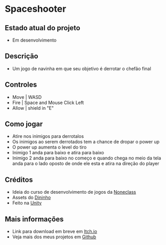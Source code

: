 # Spaceshooter
## Estado atual do projeto
* Em desenvolvimento
## Descrição
* Um jogo de navinha em que seu objetivo é derrotar o chefão final
## Controles
* Move | WASD
* Fire | Space and Mouse Click Left
* Allow | shield in "E"
## Como jogar
* Atire nos inimigos para derrotalos
* Os inimigos ao serem derrotados tem a chance de dropar o power up
* O power up aumenta o level do tiro
* Inimigo 1 anda para baixo e atira para baixo
* Inimigo 2 anda para baixo no começo
e quando chega no meio da tela anda para o lado oposto de onde ele esta
e atira na direção do player
## Créditos
* Ideia do curso de desenvolvimento de jogos da [Noneclass](https://noneclass.com.br)
* Assets do [Dininho](https://www.youtube.com/@ErickDinobonoide)
* Feito na [Unity](https://unity.com)
## Mais informações
* Link para download em breve em [Itch.io](https://marcusluccas.itch.io)
* Veja mais dos meus projetos em [Github](https://github.com/marcusluccas)
